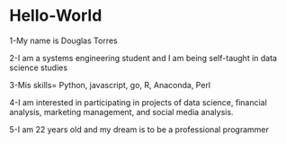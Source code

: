 # Hello-World
1-My name is Douglas Torres

2-I am a systems engineering student and I am being self-taught in data science studies

3-Mis skills= Python, javascript, go, R, Anaconda, Perl

4-I am interested in participating in projects of data science, financial analysis, marketing management, and social media analysis.

5-I am 22 years old and my dream is to be a professional programmer
